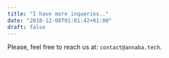 ```yaml
---
title: "I have more inqueries.."
date: "2018-12-08T01:01:42+01:00"
draft: false
---
```


Please, feel free to reach us at: `contact@annaba.tech`.